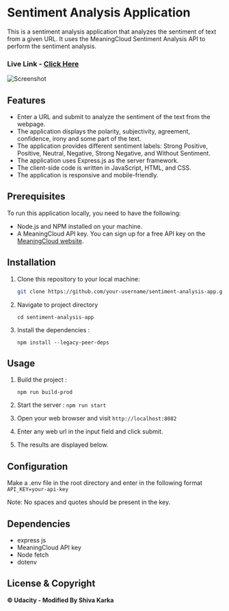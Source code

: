 # Sentiment Analysis Application

This is a sentiment analysis application that analyzes the sentiment of text from a given URL. It uses the MeaningCloud Sentiment Analysis API to perform the sentiment analysis.

### Live Link - [Click Here](https://sentimentanalysis-sk.netlify.app/)

![Screenshot](https://github.com/shivapro01/sentiment-analysis-app/assets/119949395/402b2cd2-c1c2-4c1a-9bfb-cb94c83fb257)


## Features

- Enter a URL and submit to analyze the sentiment of the text from the webpage.
- The application displays the polarity, subjectivity, agreement, confidence, irony and some part of the text.
- The application provides different sentiment labels: Strong Positive, Positive, Neutral, Negative, Strong Negative, and Without Sentiment.
- The application uses Express.js as the server framework.
- The client-side code is written in JavaScript, HTML, and CSS.
- The application is responsive and mobile-friendly.

## Prerequisites

To run this application locally, you need to have the following:

- Node.js and NPM installed on your machine.
- A MeaningCloud API key. You can sign up for a free API key on the [MeaningCloud website](https://www.meaningcloud.com/developer/sentiment-analysis).

## Installation

1. Clone this repository to your local machine:

   ```bash
   git clone https://github.com/your-username/sentiment-analysis-app.git
   ```

2. Navigate to project directory

   `cd sentiment-analysis-app`

3. Install the dependencies :

   `npm install --legacy-peer-deps`

## Usage

1. Build the project :

   `npm run build-prod`

2. Start the server :
   `npm run start`
3. Open your web browser and visit `http://localhost:8082`
4. Enter any web url in the input field and click submit.
5. The results are displayed below.

## Configuration

Make a .env file in the root directory and enter in the following format
`API_KEY=your-api-key`

Note: No spaces and quotes should be present in the key.

## Dependencies

- express js
- MeaningCloud API key
- Node fetch
- dotenv

## License & Copyright

**© Udacity - Modified By Shiva Karka**
